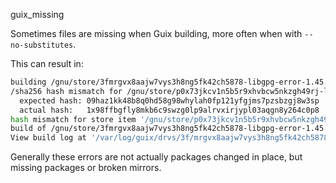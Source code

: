 guix_missing

Sometimes files are missing when Guix building, 
more often when with `--no-substitutes`.

This can result in:
```bash
building /gnu/store/3fmrgvx8aajw7vys3h8ng5fk42ch5878-libgpg-error-1.45.tar.bz2.drv...
/sha256 hash mismatch for /gnu/store/p0x73jkcv1n5b5r9xhvbcw5nkzgh49rj-libgpg-error-1.45.tar.bz2:
  expected hash: 09haz1kk48b8q0hd58g98whylah0fp121yfgjms7pzsbzgj8w3sp
  actual hash:   1x98ffbgfly8mkb6c9swzg0lp9alrvxirjypl03aqgn8y264c0p8
hash mismatch for store item '/gnu/store/p0x73jkcv1n5b5r9xhvbcw5nkzgh49rj-libgpg-error-1.45.tar.bz2'
build of /gnu/store/3fmrgvx8aajw7vys3h8ng5fk42ch5878-libgpg-error-1.45.tar.bz2.drv failed
View build log at '/var/log/guix/drvs/3f/mrgvx8aajw7vys3h8ng5fk42ch5878-libgpg-error-1.45.tar.bz2.drv.gz'.
```

Generally these errors are not actually packages changed in place,
but missing packages or broken mirrors.